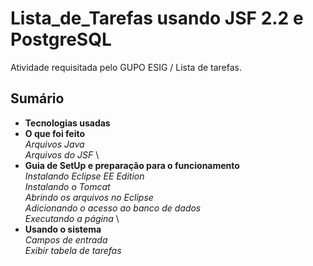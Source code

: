 # Lista_de_Tarefas usando JSF 2.2 e PostgreSQL
Atividade requisitada pelo GUPO ESIG / Lista de tarefas.

## Sumário
- **Tecnologias usadas**
- **O que foi feito** \
  _Arquivos Java_ \
  _Arquivos do JSF_ \
- **Guia de SetUp e preparação para o funcionamento** \
  _Instalando Eclipse EE Edition_ \
  _Instalando o Tomcat_ \
  _Abrindo os arquivos no Eclipse_ \
  _Adicionando o acesso ao banco de dados_ \
  _Executando a página_ \
- **Usando o sistema** \
  _Campos de entrada_ \
  _Exibir tabela de tarefas_ 
